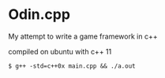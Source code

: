 Odin.cpp
=======

My attempt to write a game framework in c++

compiled on ubuntu with c++ 11
```
$ g++ -std=c++0x main.cpp && ./a.out
```
